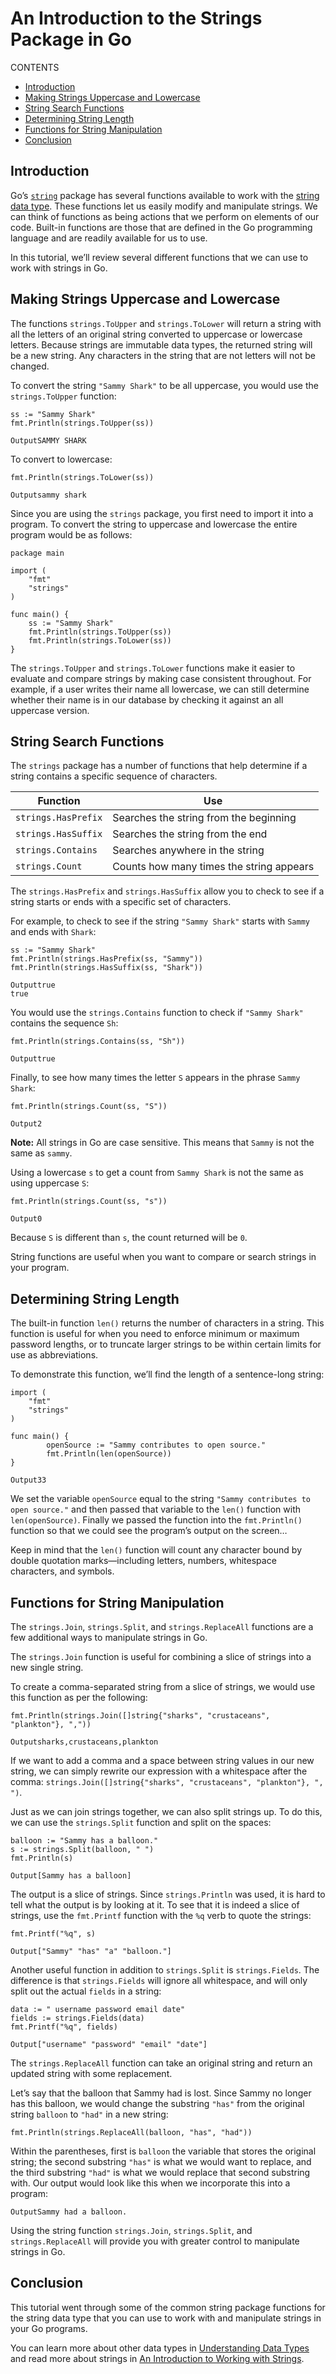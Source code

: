 
# An Introduction to the Strings Package in Go

CONTENTS
- [Introduction](an-introduction-to-the-strings-package-in-go#introduction)
- [Making Strings Uppercase and Lowercase](an-introduction-to-the-strings-package-in-go#making-strings-uppercase-and-lowercase)
- [String Search Functions](an-introduction-to-the-strings-package-in-go#string-search-functions)
- [Determining String Length](an-introduction-to-the-strings-package-in-go#determining-string-length)
- [Functions for String Manipulation](an-introduction-to-the-strings-package-in-go#functions-for-string-manipulation)
- [Conclusion](an-introduction-to-the-strings-package-in-go#conclusion)

## Introduction

Go’s [`string`](https://golang.org/pkg/strings/) package has several functions available to work with the [string data type](an-introduction-to-working-with-strings-in-go). These functions let us easily modify and manipulate strings. We can think of functions as being actions that we perform on elements of our code. Built-in functions are those that are defined in the Go programming language and are readily available for us to use.

In this tutorial, we’ll review several different functions that we can use to work with strings in Go.

## Making Strings Uppercase and Lowercase

The functions `strings.ToUpper` and `strings.ToLower` will return a string with all the letters of an original string converted to uppercase or lowercase letters. Because strings are immutable data types, the returned string will be a new string. Any characters in the string that are not letters will not be changed.

To convert the string `"Sammy Shark"` to be all uppercase, you would use the `strings.ToUpper` function:

    ss := "Sammy Shark"
    fmt.Println(strings.ToUpper(ss))

    OutputSAMMY SHARK

To convert to lowercase:

    fmt.Println(strings.ToLower(ss))

    Outputsammy shark

Since you are using the `strings` package, you first need to import it into a program. To convert the string to uppercase and lowercase the entire program would be as follows:

    package main
    
    import (
    	"fmt"
    	"strings"
    )
    
    func main() {
    	ss := "Sammy Shark"
    	fmt.Println(strings.ToUpper(ss))
    	fmt.Println(strings.ToLower(ss))
    }

The `strings.ToUpper` and `strings.ToLower` functions make it easier to evaluate and compare strings by making case consistent throughout. For example, if a user writes their name all lowercase, we can still determine whether their name is in our database by checking it against an all uppercase version.

## String Search Functions

The `strings` package has a number of functions that help determine if a string contains a specific sequence of characters.

| Function | Use |
| --- | --- |
| `strings.HasPrefix` | Searches the string from the beginning |
| `strings.HasSuffix` | Searches the string from the end |
| `strings.Contains` | Searches anywhere in the string |
| `strings.Count` | Counts how many times the string appears |

The `strings.HasPrefix` and `strings.HasSuffix` allow you to check to see if a string starts or ends with a specific set of characters.

For example, to check to see if the string `"Sammy Shark"` starts with `Sammy` and ends with `Shark`:

    ss := "Sammy Shark"
    fmt.Println(strings.HasPrefix(ss, "Sammy"))
    fmt.Println(strings.HasSuffix(ss, "Shark"))

    Outputtrue
    true

You would use the `strings.Contains` function to check if `"Sammy Shark"` contains the sequence `Sh`:

    fmt.Println(strings.Contains(ss, "Sh"))

    Outputtrue

Finally, to see how many times the letter `S` appears in the phrase `Sammy Shark`:

    fmt.Println(strings.Count(ss, "S"))

    Output2

**Note:** All strings in Go are case sensitive. This means that `Sammy` is not the same as `sammy`.

Using a lowercase `s` to get a count from `Sammy Shark` is not the same as using uppercase `S`:

    fmt.Println(strings.Count(ss, "s"))

    Output0

Because `S` is different than `s`, the count returned will be `0`.

String functions are useful when you want to compare or search strings in your program.

## Determining String Length

The built-in function `len()` returns the number of characters in a string. This function is useful for when you need to enforce minimum or maximum password lengths, or to truncate larger strings to be within certain limits for use as abbreviations.

To demonstrate this function, we’ll find the length of a sentence-long string:

    import (
    	"fmt"
    	"strings"
    )
    
    func main() {
            openSource := "Sammy contributes to open source."
            fmt.Println(len(openSource))
    }

    Output33

We set the variable `openSource` equal to the string `"Sammy contributes to open source."` and then passed that variable to the `len()` function with `len(openSource)`. Finally we passed the function into the `fmt.Println()` function so that we could see the program’s output on the screen…

Keep in mind that the `len()` function will count any character bound by double quotation marks—including letters, numbers, whitespace characters, and symbols.

## Functions for String Manipulation

The `strings.Join`, `strings.Split`, and `strings.ReplaceAll` functions are a few additional ways to manipulate strings in Go.

The `strings.Join` function is useful for combining a slice of strings into a new single string.

To create a comma-separated string from a slice of strings, we would use this function as per the following:

    fmt.Println(strings.Join([]string{"sharks", "crustaceans", "plankton"}, ","))

    Outputsharks,crustaceans,plankton

If we want to add a comma and a space between string values in our new string, we can simply rewrite our expression with a whitespace after the comma: `strings.Join([]string{"sharks", "crustaceans", "plankton"}, ", ")`.

Just as we can join strings together, we can also split strings up. To do this, we can use the `strings.Split` function and split on the spaces:

    balloon := "Sammy has a balloon."
    s := strings.Split(balloon, " ")
    fmt.Println(s)

    Output[Sammy has a balloon]

The output is a slice of strings. Since `strings.Println` was used, it is hard to tell what the output is by looking at it. To see that it is indeed a slice of strings, use the `fmt.Printf` function with the `%q` verb to quote the strings:

    fmt.Printf("%q", s)

    Output["Sammy" "has" "a" "balloon."]

Another useful function in addition to `strings.Split` is `strings.Fields`. The difference is that `strings.Fields` will ignore all whitespace, and will only split out the actual `fields` in a string:

    data := " username password email date"
    fields := strings.Fields(data)
    fmt.Printf("%q", fields)

    Output["username" "password" "email" "date"]

The `strings.ReplaceAll` function can take an original string and return an updated string with some replacement.

Let’s say that the balloon that Sammy had is lost. Since Sammy no longer has this balloon, we would change the substring `"has"` from the original string `balloon` to `"had"` in a new string:

    fmt.Println(strings.ReplaceAll(balloon, "has", "had"))

Within the parentheses, first is `balloon` the variable that stores the original string; the second substring `"has"` is what we would want to replace, and the third substring `"had"` is what we would replace that second substring with. Our output would look like this when we incorporate this into a program:

    OutputSammy had a balloon.

Using the string function `strings.Join`, `strings.Split`, and `strings.ReplaceAll` will provide you with greater control to manipulate strings in Go.

## Conclusion

This tutorial went through some of the common string package functions for the string data type that you can use to work with and manipulate strings in your Go programs.

You can learn more about other data types in [Understanding Data Types](understanding-data-types-in-go) and read more about strings in [An Introduction to Working with Strings](an-introduction-to-working-with-strings-in-go).
